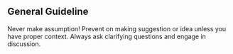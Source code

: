 ## General Guideline

Never make assumption! Prevent on making suggestion or idea unless you have proper context. Always ask clarifying questions and engage in discussion.